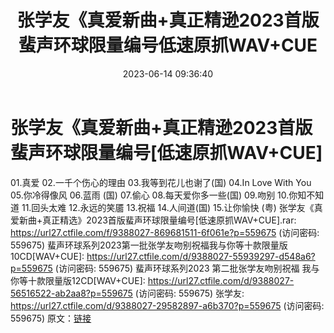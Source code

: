 ﻿---
title: 张学友《真爱新曲+真正精逊2023首版蜚声环球限量编号低速原抓WAV+CUE
date: 2023-06-14 09:36:40
categories: WAV车载音乐、镜像
tags: 华语中文
---
# 张学友《真爱新曲+真正精逊2023首版蜚声环球限量编号[低速原抓WAV+CUE]

01.真爱
02.一千个伤心的理由
03.我等到花儿也谢了(国)
04.In Love With You
05.你冷得像风
06.蓝雨 (国)
07.偷心
08.每天爱你多一些(国)
09.吻别
10.你知不知道
11.回头太难
12.永远的笑靥
13.祝福
14.人间道(国)
15.让你愉快 (粤)
张学友《真爱新曲+真正精选》2023首版蜚声环球限量编号[低速原抓WAV+CUE].rar: https://url27.ctfile.com/f/9388027-869681511-6f061e?p=559675
(访问密码: 559675)
蜚声环球系列2023第一批张学友吻别祝福我与你等十款限量版10CD[WAV+CUE]: https://url27.ctfile.com/d/9388027-55939297-d548a6?p=559675
(访问密码: 559675)
蜚声环球系列2023 第二批张学友吻别祝福 我与你等十款限量版12CD[WAV+CUE]: https://url27.ctfile.com/d/9388027-56516522-ab2aa8?p=559675
(访问密码: 559675)
张学友: https://url27.ctfile.com/d/9388027-29582897-a6b370?p=559675
(访问密码: 559675)
原文：[链接](https://blog.sina.com.cn/s/blog_1647c7e76010312bz.html)